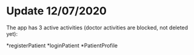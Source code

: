# Update 12/07/2020

The app has 3 active activities (doctor activities are blocked, not deleted yet):

*registerPatient
*loginPatient
*PatientProfile




